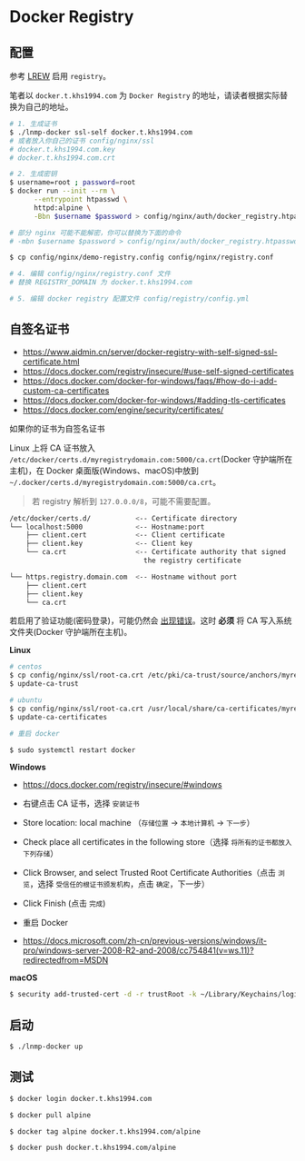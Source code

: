 # Docker Registry

## 配置

参考 [LREW](lrew.md) 启用 `registry`。

笔者以 `docker.t.khs1994.com` 为 `Docker Registry` 的地址，请读者根据实际替换为自己的地址。

```bash
# 1. 生成证书
$ ./lnmp-docker ssl-self docker.t.khs1994.com
# 或者放入你自己的证书 config/nginx/ssl
# docker.t.khs1994.com.key
# docker.t.khs1994.com.crt

# 2. 生成密钥
$ username=root ; password=root
$ docker run --init --rm \
      --entrypoint htpasswd \
      httpd:alpine \
      -Bbn $username $password > config/nginx/auth/docker_registry.htpasswd

# 部分 nginx 可能不能解密，你可以替换为下面的命令
# -mbn $username $password > config/nginx/auth/docker_registry.htpasswd

$ cp config/nginx/demo-registry.config config/nginx/registry.conf

# 4. 编辑 config/nginx/registry.conf 文件
# 替换 REGISTRY_DOMAIN 为 docker.t.khs1994.com

# 5. 编辑 docker registry 配置文件 config/registry/config.yml
```

## 自签名证书

* https://www.aidmin.cn/server/docker-registry-with-self-signed-ssl-certificate.html
* https://docs.docker.com/registry/insecure/#use-self-signed-certificates
* https://docs.docker.com/docker-for-windows/faqs/#how-do-i-add-custom-ca-certificates
* https://docs.docker.com/docker-for-windows/#adding-tls-certificates
* https://docs.docker.com/engine/security/certificates/

如果你的证书为自签名证书

Linux 上将 CA 证书放入 `/etc/docker/certs.d/myregistrydomain.com:5000/ca.crt`(Docker 守护端所在主机)，在 Docker 桌面版(Windows、macOS)中放到 `~/.docker/certs.d/myregistrydomain.com:5000/ca.crt`。

> 若 registry 解析到 `127.0.0.0/8`，可能不需要配置。

```bash
/etc/docker/certs.d/           <-- Certificate directory
└── localhost:5000             <-- Hostname:port
    ├── client.cert            <-- Client certificate
    ├── client.key             <-- Client key
    └── ca.crt                 <-- Certificate authority that signed
                                 the registry certificate

└── https.registry.domain.com  <-- Hostname without port
    ├── client.cert
    ├── client.key
    └── ca.crt
```

若启用了验证功能(密码登录)，可能仍然会 [出现错误](https://docs.docker.com/registry/insecure/#troubleshoot-insecure-registry)。这时 **必须** 将 CA 写入系统文件夹(Docker 守护端所在主机)。

**Linux**

```bash
# centos
$ cp config/nginx/ssl/root-ca.crt /etc/pki/ca-trust/source/anchors/myregistrydomain.com.crt
$ update-ca-trust

# ubuntu
$ cp config/nginx/ssl/root-ca.crt /usr/local/share/ca-certificates/myregistrydomain.com.crt
$ update-ca-certificates

# 重启 docker

$ sudo systemctl restart docker
```

**Windows**

* https://docs.docker.com/registry/insecure/#windows

* 右键点击 CA 证书，选择 `安装证书`
* Store location: local machine （`存储位置` -> `本地计算机` -> `下一步`）
* Check place all certificates in the following store（选择 `将所有的证书都放入下列存储`）
* Click Browser, and select Trusted Root Certificate Authorities（点击 `浏览`，选择 `受信任的根证书颁发机构`，点击 `确定`，下一步）
* Click Finish (点击 `完成`)
* 重启 Docker

* https://docs.microsoft.com/zh-cn/previous-versions/windows/it-pro/windows-server-2008-R2-and-2008/cc754841(v=ws.11)?redirectedfrom=MSDN

**macOS**

```bash
$ security add-trusted-cert -d -r trustRoot -k ~/Library/Keychains/login.keychain ca.crt
```

## 启动

```bash
$ ./lnmp-docker up
```

## 测试

```bash
$ docker login docker.t.khs1994.com

$ docker pull alpine

$ docker tag alpine docker.t.khs1994.com/alpine

$ docker push docker.t.khs1994.com/alpine
```
